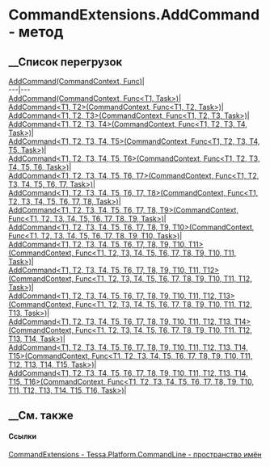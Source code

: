 # CommandExtensions.AddCommand - метод
##  __Список перегрузок
[AddCommand(CommandContext,
Func<Task>)](M_Tessa_Platform_CommandLine_CommandExtensions_AddCommand.htm)|  
---|---  
[AddCommand<T1>(CommandContext, Func<T1,
Task>)](M_Tessa_Platform_CommandLine_CommandExtensions_AddCommand__1.htm)|  
[AddCommand<T1, T2>(CommandContext, Func<T1, T2,
Task>)](M_Tessa_Platform_CommandLine_CommandExtensions_AddCommand__2.htm)|  
[AddCommand<T1, T2, T3>(CommandContext, Func<T1, T2, T3,
Task>)](M_Tessa_Platform_CommandLine_CommandExtensions_AddCommand__3.htm)|  
[AddCommand<T1, T2, T3, T4>(CommandContext, Func<T1, T2, T3, T4,
Task>)](M_Tessa_Platform_CommandLine_CommandExtensions_AddCommand__4.htm)|  
[AddCommand<T1, T2, T3, T4, T5>(CommandContext, Func<T1, T2, T3, T4, T5,
Task>)](M_Tessa_Platform_CommandLine_CommandExtensions_AddCommand__5.htm)|  
[AddCommand<T1, T2, T3, T4, T5, T6>(CommandContext, Func<T1, T2, T3, T4, T5,
T6, Task>)](M_Tessa_Platform_CommandLine_CommandExtensions_AddCommand__6.htm)|  
[AddCommand<T1, T2, T3, T4, T5, T6, T7>(CommandContext, Func<T1, T2, T3, T4,
T5, T6, T7,
Task>)](M_Tessa_Platform_CommandLine_CommandExtensions_AddCommand__7.htm)|  
[AddCommand<T1, T2, T3, T4, T5, T6, T7, T8>(CommandContext, Func<T1, T2, T3,
T4, T5, T6, T7, T8,
Task>)](M_Tessa_Platform_CommandLine_CommandExtensions_AddCommand__8.htm)|  
[AddCommand<T1, T2, T3, T4, T5, T6, T7, T8, T9>(CommandContext, Func<T1, T2,
T3, T4, T5, T6, T7, T8, T9,
Task>)](M_Tessa_Platform_CommandLine_CommandExtensions_AddCommand__9.htm)|  
[AddCommand<T1, T2, T3, T4, T5, T6, T7, T8, T9, T10>(CommandContext, Func<T1,
T2, T3, T4, T5, T6, T7, T8, T9, T10,
Task>)](M_Tessa_Platform_CommandLine_CommandExtensions_AddCommand__10.htm)|  
[AddCommand<T1, T2, T3, T4, T5, T6, T7, T8, T9, T10, T11>(CommandContext,
Func<T1, T2, T3, T4, T5, T6, T7, T8, T9, T10, T11,
Task>)](M_Tessa_Platform_CommandLine_CommandExtensions_AddCommand__11.htm)|  
[AddCommand<T1, T2, T3, T4, T5, T6, T7, T8, T9, T10, T11, T12>(CommandContext,
Func<T1, T2, T3, T4, T5, T6, T7, T8, T9, T10, T11, T12,
Task>)](M_Tessa_Platform_CommandLine_CommandExtensions_AddCommand__12.htm)|  
[AddCommand<T1, T2, T3, T4, T5, T6, T7, T8, T9, T10, T11, T12,
T13>(CommandContext, Func<T1, T2, T3, T4, T5, T6, T7, T8, T9, T10, T11, T12,
T13,
Task>)](M_Tessa_Platform_CommandLine_CommandExtensions_AddCommand__13.htm)|  
[AddCommand<T1, T2, T3, T4, T5, T6, T7, T8, T9, T10, T11, T12, T13,
T14>(CommandContext, Func<T1, T2, T3, T4, T5, T6, T7, T8, T9, T10, T11, T12,
T13, T14,
Task>)](M_Tessa_Platform_CommandLine_CommandExtensions_AddCommand__14.htm)|  
[AddCommand<T1, T2, T3, T4, T5, T6, T7, T8, T9, T10, T11, T12, T13, T14,
T15>(CommandContext, Func<T1, T2, T3, T4, T5, T6, T7, T8, T9, T10, T11, T12,
T13, T14, T15,
Task>)](M_Tessa_Platform_CommandLine_CommandExtensions_AddCommand__15.htm)|  
[AddCommand<T1, T2, T3, T4, T5, T6, T7, T8, T9, T10, T11, T12, T13, T14, T15,
T16>(CommandContext, Func<T1, T2, T3, T4, T5, T6, T7, T8, T9, T10, T11, T12,
T13, T14, T15, T16,
Task>)](M_Tessa_Platform_CommandLine_CommandExtensions_AddCommand__16.htm)|  
## __См. также
#### Ссылки
[CommandExtensions - ](T_Tessa_Platform_CommandLine_CommandExtensions.htm)
[Tessa.Platform.CommandLine - пространство
имён](N_Tessa_Platform_CommandLine.htm)
